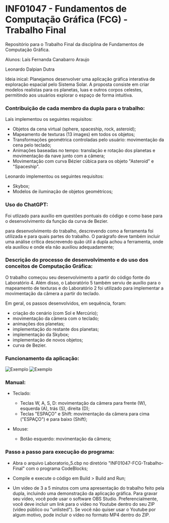 # INF01047 - Fundamentos de Computação Gráfica (FCG) - Trabalho Final
Repositório para o Trabalho Final da disciplina de Fundamentos de Computação Gráfica.

Alunos: 
Laís Fernanda Canabarro Araujo

Leonardo Dalpian Dutra

Ideia inical: Planejamos desenvolver uma aplicação gráfica interativa de exploração espacial pelo Sistema Solar. A proposta consiste em criar modelos realistas para os planetas, luas e outros corpos celestes, permitindo aos usuários explorar o espaço de forma intuitiva. 

### Contribuição de cada membro da dupla para o trabalho:

Laís implementou os seguintes requisitos:

  - Objetos da cena virtual (sphere, spaceship, rock, asteroid);
  - Mapeamento de texturas (13 images) em todos os objetos;
  - Transformações geométrica controladas pelo usuário: movimentação da cena pelo teclado;
  - Animações baseadas no tempo: translação e rotação dos planetas e movimentação da nave junto com a câmera;
  - Movimentação com curva Bézier cúbica para os objeto "Asteroid" e "Spaceship".

Leonardo implementou os seguintes requisitos:
  - Skybox;
  - Modelos de iluminação de objetos geométricos;

### Uso do ChatGPT: 
Foi utlizado para auxílio em questões pontuais do código e como base para o desenvolvimento da função da curva de Bezier.

 para desenvolvimento do trabalho, descrevendo como a ferramenta foi utilizada e para quais partes do trabalho. O parágrafo deve também incluir uma análise crítica descrevendo quão útil a dupla achou a ferramenta, onde ela auxiliou e onde ela não auxiliou adequadamente;

### Descrição do processo de desenvolvimento e do uso dos conceitos de Computação Gráfica:
O trabalho começou seu desenvolvimento a partir do código fonte do Laboratório 4. Além disso, o Laboratório 5 também serviu de auxílio para o mapeamento de texturas e do Laboratório 2 foi utilizado para implementar a movimentação da câmera a partir do teclado.

Em  geral, os passos desenvolvidos, em sequência, foram:
  - criação do cenário (com Sol e Mercúrio);
  - movimentação da câmera com o teclado;
  - animações dos planetas;
  - implementação do restante dos planetas;
  - implementação da Skybox;
  - implementação de novos objetos;
  - curva de Bezier.

### Funcionamento da aplicação:
![Exemplo]([https://example.com/image.png](https://github.com/laiscanabarro/INF01047-FCG-Trabalho-Final/blob/main/imagens/cap1.png))
![Exemplo]([https://example.com/image.png](https://github.com/laiscanabarro/INF01047-FCG-Trabalho-Final/blob/main/imagens/cap2.png))
    
### Manual:
- Teclado:
  - Teclas W, A, S, D: movimentação da câmera para frente (W), esquerda (A), trás (S), direita (D);
  - Teclas "ESPAÇO" e Shift: movimentação da câmera para cima ("ESPAÇO") e para baixo (Shift);

- Mouse:
  -  Botão esquerdo: movimentação da câmera;

### Passo a passo para execução do programa:
- Abra o arquivo Laboratorio_5.cbp no diretório "INF01047-FCG-Trabalho-Final" com o programa CodeBlocks;
- Compile e execute o código em Build > Build and Run;
  
  

- Um vídeo de 3 a 5 minutos com uma apresentação do trabalho feito pela dupla, incluindo uma demonstração da aplicação gráfica. Para gravar seu vídeo, você pode usar o software OBS Studio. Preferencialmente, você deve incluir um link para o vídeo no Youtube dentro do seu ZIP (vídeo público ou "unlisted"). Se você não quiser usar o Youtube por algum motivo, pode incluir o vídeo no formato MP4 dentro do ZIP.
